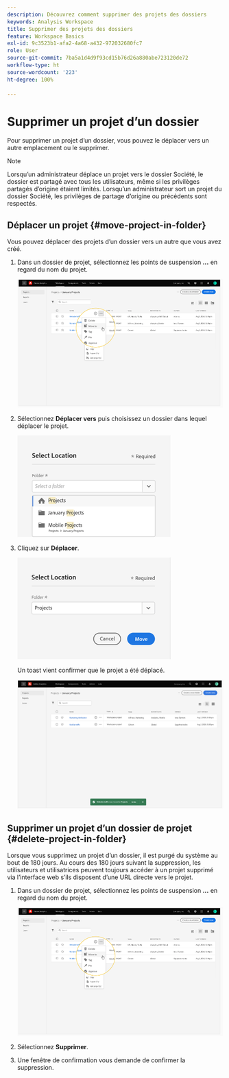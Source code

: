 ```yaml
---
description: Découvrez comment supprimer des projets des dossiers
keywords: Analysis Workspace
title: Supprimer des projets des dossiers
feature: Workspace Basics
exl-id: 9c3523b1-afa2-4a68-a432-972032680fc7
role: User
source-git-commit: 7ba5a1d4d9f93cd15b76d26a880abe723120de72
workflow-type: ht
source-wordcount: '223'
ht-degree: 100%

---
```


# Supprimer un projet d’un dossier

Pour supprimer un projet d’un dossier, vous pouvez le déplacer vers un autre emplacement ou le supprimer.

>[!NOTE]
>
>Lorsqu’un administrateur déplace un projet vers le dossier Société, le dossier est partagé avec tous les utilisateurs, même si les privilèges partagés d’origine étaient limités. Lorsqu’un administrateur sort un projet du dossier Société, les privilèges de partage d’origine ou précédents sont respectés.

## Déplacer un projet {#move-project-in-folder}

Vous pouvez déplacer des projets d’un dossier vers un autre que vous avez créé.

1. Dans un dossier de projet, sélectionnez les points de suspension **...** en regard du nom du projet.

   ![Options des points de suspension.](/help/analysis-workspace/build-workspace-project/assets/move1.png)

1. Sélectionnez **Déplacer vers** puis choisissez un dossier dans lequel déplacer le projet.

   ![Fenêtre Sélectionner un emplacement.](/help/analysis-workspace/build-workspace-project/assets/move-select-location.png)

1. Cliquez sur **Déplacer**.

   ![Cliquez sur Déplacer.](/help/analysis-workspace/build-workspace-project/assets/move-click-move.png)

   Un toast vient confirmer que le projet a été déplacé.

   ![Toast de confirmation du déplacement. ](/help/analysis-workspace/build-workspace-project/assets/move-project-moved.png)

## Supprimer un projet d’un dossier de projet {#delete-project-in-folder}

Lorsque vous supprimez un projet d’un dossier, il est purgé du système au bout de 180 jours. Au cours des 180 jours suivant la suppression, les utilisateurs et utilisatrices peuvent toujours accéder à un projet supprimé via l’interface web s’ils disposent d’une URL directe vers le projet.

1. Dans un dossier de projet, sélectionnez les points de suspension **...** en regard du nom du projet.

   ![Options des points de suspension.](/help/analysis-workspace/build-workspace-project/assets/move1.png)

1. Sélectionnez **Supprimer**.

1. Une fenêtre de confirmation vous demande de confirmer la suppression.
